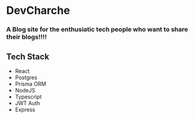 # DevCharche

### A Blog site for the enthusiatic tech people who want to share their blogs!!!!
## Tech Stack 
- React
- Postgres
- Prisma ORM
- NodeJS
- Typescript
- JWT Auth
- Express

